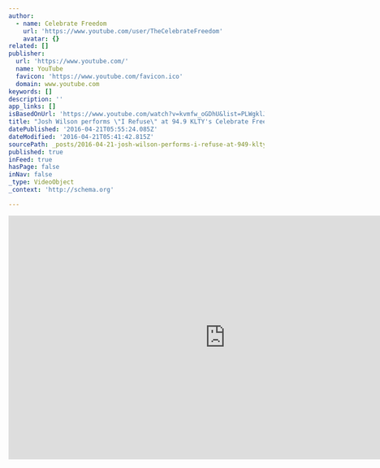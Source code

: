 ```yaml
---
author:
  - name: Celebrate Freedom
    url: 'https://www.youtube.com/user/TheCelebrateFreedom'
    avatar: {}
related: []
publisher:
  url: 'https://www.youtube.com/'
  name: YouTube
  favicon: 'https://www.youtube.com/favicon.ico'
  domain: www.youtube.com
keywords: []
description: ''
app_links: []
isBasedOnUrl: 'https://www.youtube.com/watch?v=kvmfw_oGDhU&list=PLWgklJ7vxz1SiernxtYbJAvzLbGr9hHo2&index=4'
title: "Josh Wilson performs \"I Refuse\" at 94.9 KLTY's Celebrate Freedom® 23"
datePublished: '2016-04-21T05:55:24.085Z'
dateModified: '2016-04-21T05:41:42.815Z'
sourcePath: _posts/2016-04-21-josh-wilson-performs-i-refuse-at-949-kltys-celebrate-fre.md
published: true
inFeed: true
hasPage: false
inNav: false
_type: VideoObject
_context: 'http://schema.org'

---
```

<iframe src="https://cdn.embedly.com/widgets/media.html?src=https%3A%2F%2Fwww.youtube.com%2Fembed%2Fvideoseries%3Flist%3DPLWgklJ7vxz1SiernxtYbJAvzLbGr9hHo2&amp;url=https%3A%2F%2Fwww.youtube.com%2Fwatch%3Fv%3Dkvmfw_oGDhU%26list%3DPLWgklJ7vxz1SiernxtYbJAvzLbGr9hHo2%26index%3D4&amp;image=https%3A%2F%2Fi.ytimg.com%2Fvi%2Fkvmfw_oGDhU%2Fhqdefault.jpg&amp;key=b7d04c9b404c499eba89ee7072e1c4f7&amp;type=text%2Fhtml&amp;schema=youtube" width="854" height="480" scrolling="no" frameborder="0" allowfullscreen="" style=""></iframe>
